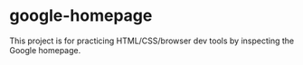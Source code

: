 # google-homepage

This project is for practicing HTML/CSS/browser dev tools by inspecting the Google homepage.
